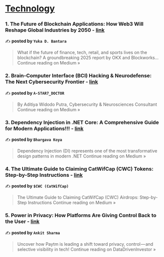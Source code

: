 
<h1><a href=https://medium.com/tag/technology/recommended target="_blank" rel="noopener noreferrer">Technology</a></h1>
<h3>1. The Future of Blockchain Applications: How Web3 Will Reshape Global Industries by 2050 - <a href="https://medium.com/@db.yuka/the-future-of-blockchain-applications-how-web3-will-reshape-global-industries-by-2050-748b267dd6ce?source=rss------technology-5" target="_blank" rel="noopener noreferrer">link</a></h3>

✍️ **posted by `Yuka D. Bantara`**

<blockquote>What if the future of finance, tech, retail, and sports lives on the blockchain?
A groundbreaking 2025 report by OKX and Blockworks…
Continue reading on Medium »</blockquote>

<h3>2. Brain-Computer Interface (BCI) Hacking & Neurodefense: The Next Cybersecurity Frontier - <a href="https://medium.com/@aditrizky052/brain-computer-interface-bci-hacking-neurodefense-the-next-cybersecurity-frontier-16dd64c630e6?source=rss------technology-5" target="_blank" rel="noopener noreferrer">link</a></h3>

✍️ **posted by `A-STAR7_DOCTOR`**

<blockquote>By Aditiya Widodo Putra, Cybersecurity & Neurosciences Consultant
Continue reading on Medium »</blockquote>

<h3>3. Dependency Injection in .NET Core: A Comprehensive Guide for Modern Applications!!! - <a href="https://medium.com/@bhargavkoya56/dependency-injection-in-net-core-a-comprehensive-guide-for-modern-applications-347342913d24?source=rss------technology-5" target="_blank" rel="noopener noreferrer">link</a></h3>

✍️ **posted by `Bhargava Koya`**

<blockquote>Dependency Injection (DI) represents one of the most transformative design patterns in modern .NET
Continue reading on Medium »</blockquote>

<h3>4. The Ultimate Guide to Claiming CatWifCap (CWC) Tokens: Step-by-Step Instructions - <a href="https://medium.com/@clortho9/the-ultimate-guide-to-claiming-catwifcap-cwc-tokens-step-by-step-instructions-e457dac82e0e?source=rss------technology-5" target="_blank" rel="noopener noreferrer">link</a></h3>

✍️ **posted by `$CWC (CatWifCap)`**

<blockquote>The Ultimate Guide to Claiming CatWifCap (CWC) Airdrops: Step-by-Step Instructions
Continue reading on Medium »</blockquote>

<h3>5. Power in Privacy: How Platforms Are Giving Control Back to the User - <a href="https://medium.datadriveninvestor.com/power-in-privacy-how-platforms-are-giving-control-back-to-the-user-96192a15b0b9?source=rss------technology-5" target="_blank" rel="noopener noreferrer">link</a></h3>

✍️ **posted by `Ankit Sharma`**

<blockquote>Uncover how Paytm is leading a shift toward privacy, control — and selective visibility in tech!
Continue reading on DataDrivenInvestor »</blockquote>

